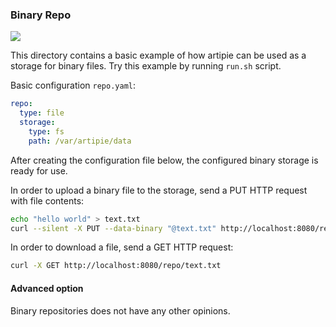 ### Binary Repo

[![](https://github.com/artipie/artipie/workflows/Proof::binary/badge.svg)](./examples/binary)

This directory contains a basic example of  how artipie can be used as a storage for binary files. 
Try this example by running `run.sh` script.

Basic configuration `repo.yaml`:

```yaml
repo:
  type: file
  storage:
    type: fs
    path: /var/artipie/data
```

After creating the configuration file below, the configured binary storage is ready for use.

In order to upload a binary file to the storage, send a PUT HTTP request with file contents:

```bash
echo "hello world" > text.txt
curl --silent -X PUT --data-binary "@text.txt" http://localhost:8080/repo/text.txt
```

In order to download a file, send a GET HTTP request:

```bash
curl -X GET http://localhost:8080/repo/text.txt
```

#### Advanced option

Binary repositories does not have any other opinions.
